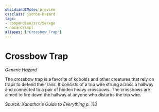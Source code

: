 ```yaml
---
obsidianUIMode: preview
cssclass: json5e-hazard
tags:
- compendium/src/5e/xge
- hazard/smpl
aliases: ["Crossbow Trap"]
---
```

# Crossbow Trap
*Generic Hazard*  

The crossbow trap is a favorite of kobolds and other creatures that rely on traps to defend their lairs. It consists of a trip wire strung across a hallway and connected to a pair of hidden heavy crossbows. The crossbows are aimed to fire down the hallway at anyone who disturbs the trip wire.

*Source: Xanathar's Guide to Everything p. 113*